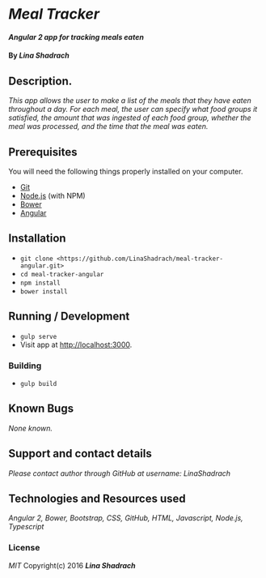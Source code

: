 # _Meal Tracker_

#### _Angular 2 app for tracking meals eaten_

#### By _**Lina Shadrach**_

## Description.
_This app allows the user to make a list of the meals that they have eaten throughout a day. For each meal, the user can specify what food groups it satisfied, the amount that was ingested of each food group, whether the meal was processed, and the time that the meal was eaten._


## Prerequisites

You will need the following things properly installed on your computer.

* [Git](https://git-scm.com/)
* [Node.js](https://nodejs.org/) (with NPM)
* [Bower](https://bower.io/)
* [Angular](https://angularjs.org/)


## Installation

* `git clone <https://github.com/LinaShadrach/meal-tracker-angular.git>`
* `cd meal-tracker-angular`
* `npm install`
* `bower install`


## Running / Development

* `gulp serve`
* Visit app at [http://localhost:3000](http://localhost:3000).

### Building

* `gulp build`


## Known Bugs

_None known._

## Support and contact details
_Please contact author through GitHub at username: LinaShadrach_

## Technologies and Resources used
_Angular 2, Bower, Bootstrap, CSS, GitHub, HTML, Javascript, Node.js, Typescript_

### License
_MIT_
  Copyright(c) 2016 ***Lina Shadrach***
